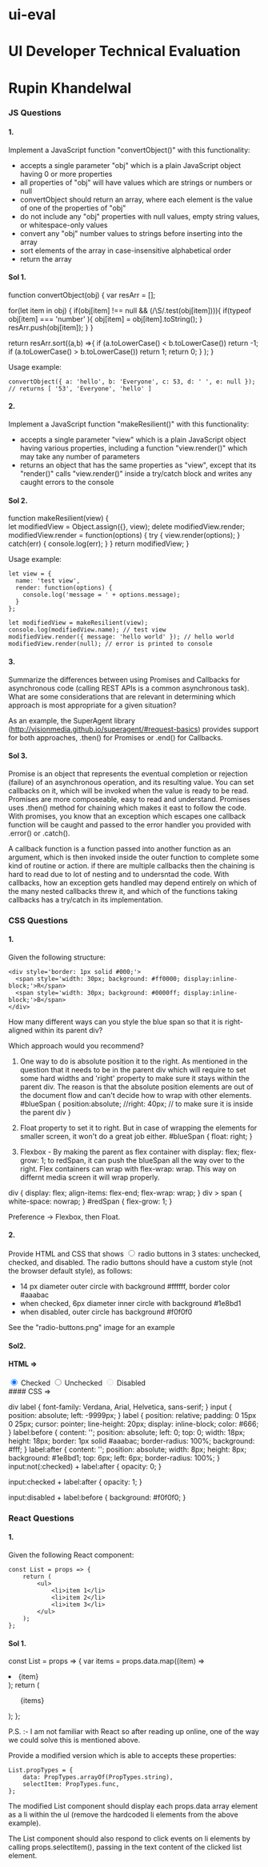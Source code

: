 # ui-eval
# UI Developer Technical Evaluation
# Rupin Khandelwal

### JS Questions

#### 1.
Implement a JavaScript function "convertObject()" with this functionality:
- accepts a single parameter "obj" which is a plain JavaScript object having 0 or more properties
- all properties of "obj" will have values which are strings or numbers or null
- convertObject should return an array, where each element is the value of one of the properties of "obj"
- do not include any "obj" properties with null values, empty string values, or whitespace-only values
- convert any "obj" number values to strings before inserting into the array
- sort elements of the array in case-insensitive alphabetical order
- return the array

#### Sol 1.

function convertObject(obj) {
  var resArr = [];

  for(let item in obj) {
    if(obj[item] !== null && (/\S/.test(obj[item]))){
      if(typeof obj[item] === 'number' ){
          obj[item] = obj[item].toString();
        }
      resArr.push(obj[item]);
    }
  }

  return resArr.sort((a,b) =>{
      if (a.toLowerCase() < b.toLowerCase()) return -1;
      if (a.toLowerCase() > b.toLowerCase()) return 1;
      return 0;
    }
  );
}

Usage example:
```
convertObject({ a: 'hello', b: 'Everyone', c: 53, d: ' ', e: null });
// returns [ '53', 'Everyone', 'hello' ]
```

#### 2.
Implement a JavaScript function "makeResilient()" with this functionality:
- accepts a single parameter "view" which is a plain JavaScript object having various properties, including a function "view.render()" which may take any number of parameters
- returns an object that has the same properties as "view", except that its "render()" calls "view.render()" inside a try/catch block and writes any caught errors to the console

#### Sol 2.
function makeResilient(view) {  
  let modifiedView = Object.assign({}, view);
  delete modifiedView.render;
  modifiedView.render = function(options) {
    try {
      view.render(options);
    }
    catch(err) {
      console.log(err);
    }
  }
  return modifiedView;
}

Usage example:
```
let view = {
  name: 'test view',
  render: function(options) {
    console.log('message = ' + options.message);
  }
};

let modifiedView = makeResilient(view);
console.log(modifiedView.name); // test view
modifiedView.render({ message: 'hello world' }); // hello world
modifiedView.render(null); // error is printed to console
```

#### 3.
Summarize the differences between using Promises and Callbacks for asynchronous code (calling REST APIs is a common asynchronous task). What are some considerations that are relevant in determining which approach is most appropriate for a given situation?

As an example, the SuperAgent library (http://visionmedia.github.io/superagent/#request-basics) provides support for both approaches, .then() for Promises or .end() for Callbacks.

#### Sol 3.
Promise is an object that represents the eventual completion or rejection (failure) of an asynchronous operation, and its resulting value.  You can set callbacks on it, which will be invoked when the value is ready to be read. Promises are  more composeable, easy to read and understand. Promises uses .then() method for chaining which makes it east to follow the code. With promises, you know that an exception which escapes one callback function will be caught and passed to the error handler you provided with .error() or .catch().

A callback function is a function passed into another function as an argument, which is then invoked inside the outer function to complete some kind of routine or action. if there are multiple callbacks then the chaining is hard to read due to lot of nesting and to undersntad the code. With callbacks, how an exception gets handled may depend entirely on which of the many nested callbacks threw it, and which of the functions taking callbacks has a try/catch in its implementation. 
### CSS Questions

#### 1.
Given the following structure:
```
<div style='border: 1px solid #000;'>
  <span style='width: 30px; background: #ff0000; display:inline-block;'>R</span>
  <span style='width: 30px; background: #0000ff; display:inline-block;'>B</span>
</div>
```
How many different ways can you style the blue span so that it is right-aligned within its parent div?

Which approach would you recommend?
1. One way to do is absolute position it to the right. As mentioned in the question that it needs to be in the parent div which will require to set some hard widths and 'right' property to make sure it stays within the parent div. The reason is that the absolute position elements are out of the document flow and can't decide how to wrap with other elements.
#blueSpan {
  position:absolute;
  //right: 40px; // to make sure it is inside the parent div
} 
2. Float property to set it to right. But in case of wrapping the elements for smaller screen, it won't do a great job either.
 #blueSpan {
  float: right;
} 

3. Flexbox -  By making the parent as flex container with display: flex;  flex-grow: 1; to redSpan, it can push the blueSpan all the way over to the right. Flex containers can wrap with flex-wrap: wrap. This way on differnt media screen it will wrap properly.

 div {
  display: flex;
  align-items: flex-end;
  flex-wrap: wrap;
  }
  div > span {
    white-space: nowrap;
  }
  #redSpan {
    flex-grow: 1;
  } 
 
 Preference -> Flexbox, then Float.

#### 2.
Provide HTML and CSS that shows <input type='radio'/> radio buttons in 3 states: unchecked, checked, and disabled. The radio buttons should have a custom style (not the browser default style), as follows:
- 14 px diameter outer circle with background #ffffff, border color #aaabac
- when checked, 6px diameter inner circle with background #1e8bd1
- when disabled, outer circle has background #f0f0f0

See the "radio-buttons.png" image for an example
#### Sol2.
#### HTML =>

 <div>
  <input type="radio" id="checked" name="radio-group" checked>
  <label for="checked">Checked</label>
  <input type="radio" id="unchecked" name="radio-group">
  <label for="unchecked">Unchecked</label>
  <input type="radio" id="disabled-input" name="radio-group" disabled>
  <label for="disabled-input">Disabled</label>
</div>
#### CSS =>

div label {
   font-family: Verdana, Arial, Helvetica, sans-serif;
}
input {
  position: absolute;
  left: -9999px; 
}
label {
  position: relative;
  padding: 0 15px 0 25px;
  cursor: pointer;
  line-height: 20px;
  display: inline-block;
  color: #666;
}
label:before {
  content: '';
  position: absolute;
  left: 0;
  top: 0;
  width: 18px;
  height: 18px;
  border: 1px solid #aaabac;
  border-radius: 100%;
  background: #fff;
}
label:after {
  content: '';
  position: absolute;
  width: 8px;
  height: 8px;
  background: #1e8bd1;
  top: 6px;
  left: 6px;
  border-radius: 100%;
}
input:not(:checked) + label:after {
  opacity: 0;
}

input:checked + label:after {
  opacity: 1;
}

input:disabled + label:before {
  background: #f0f0f0;
}

### React Questions

#### 1.
Given the following React component:
```
const List = props => {
    return (
        <ul>
            <li>item 1</li>
            <li>item 2</li>
            <li>item 3</li>
        </ul>
    );
};
```
#### Sol 1.
const List = props => {
  var items = props.data.map((item) =>
    <li onClick={props.selectItem}>{item}</li>
 );
  return (<ul>{items}</ul>);
};

P.S. :- I am not familiar with React so after reading up online, one of the way we could solve this is mentioned above.

Provide a modified version which is able to accepts these properties:
```
List.propTypes = {
    data: PropTypes.arrayOf(PropTypes.string),
    selectItem: PropTypes.func,
};
```

The modified List component should display each props.data array element as a li within the ul (remove the hardcoded li elements from the above example).

The List component should also respond to click events on li elements by calling props.selectItem(), passing in the text content of the clicked list element.
